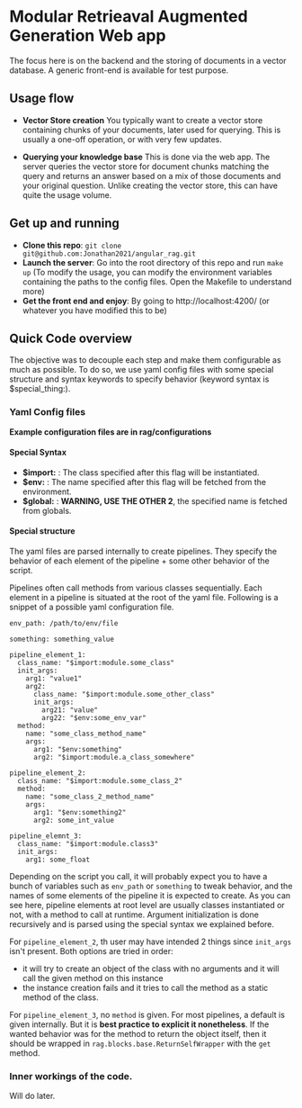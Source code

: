 # Modular Retrieaval Augmented Generation Web app
The focus here is on the backend and the storing of documents in a vector database. A generic front-end is available for test purpose.

## Usage flow

- **Vector Store creation**
You typically want to create a vector store containing chunks of your documents, later used for querying.
This is usually a one-off operation, or with very few updates.

- **Querying your knowledge base**
This is done via the web app. The server queries the vector store for document chunks matching the query and returns an answer based on a mix of those documents and your original question.
Unlike creating the vector store, this can have quite the usage volume.

## Get up and running

- **Clone this repo**: `git clone git@github.com:Jonathan2021/angular_rag.git`
- **Launch the server**: Go into the root directory of this repo and run `make up` (To modify the usage, you can modify the environment variables containing the paths to the config files. Open the Makefile to understand more)
- **Get the front end and enjoy**: By going to http://localhost:4200/ (or whatever you have modified this to be)

## Quick Code overview
The objective was to decouple each step and make them configurable as much as possible. To do so, we use yaml config files with some special structure and syntax keywords to specify behavior (keyword syntax is $special_thing:).

### Yaml Config files

**Example configuration files are in rag/configurations**

#### Special Syntax
- **$import:** : The class specified after this flag will be instantiated.
- **$env:** : The name specified after this flag will be fetched from the environment.
- **$global:** : **WARNING, USE THE OTHER 2**, the specified name is fetched from globals.

#### Special structure
The yaml files are parsed internally to create pipelines. They specify the behavior of each element of the pipeline + some other behavior of the script.

Pipelines often call methods from various classes sequentially. Each element in a pipeline is situated at the root of the yaml file. Following is a snippet of a possible yaml configuration file.

```
env_path: /path/to/env/file

something: something_value

pipeline_element_1:
  class_name: "$import:module.some_class"
  init_args:
    arg1: "value1"
    arg2:
      class_name: "$import:module.some_other_class"
      init_args:
        arg21: "value"
        arg22: "$env:some_env_var"
  method:
    name: "some_class_method_name"
    args:
      arg1: "$env:something"
      arg2: "$import:module.a_class_somewhere"

pipeline_element_2:
  class_name: "$import:module.some_class_2"
  method:
    name: "some_class_2_method_name"
    args:
      arg1: "$env:something2"
      arg2: some_int_value

pipeline_elemnt_3:
  class_name: "$import:module.class3"
  init_args:
    arg1: some_float
```

Depending on the script you call, it will probably expect you to have a bunch of variables such as `env_path` or `something` to tweak behavior, and the names of some elements of the pipeline it is expected to create.
As you can see here, pipeline elements at root level are usually classes instantiated or not, with a method to call at runtime.
Argument initialization is done recursively and is parsed using the special syntax we explained before.

For `pipeline_element_2`, th user may have intended 2 things since `init_args` isn't present. Both options are tried in order:
  - it will try to create an object of the class with no arguments and it will call the given method on this instance
  - the instance creation fails and it tries to call the method as a static method of the class.

For `pipeline_element_3`, no `method` is given. For most pipelines, a default is given internally. But it is **best practice to explicit it nonetheless**.
If the wanted behavior was for the method to return the object itself, then it should be wrapped in `rag.blocks.base.ReturnSelfWrapper` with the `get` method.

### Inner workings of the code.
Will do later.
